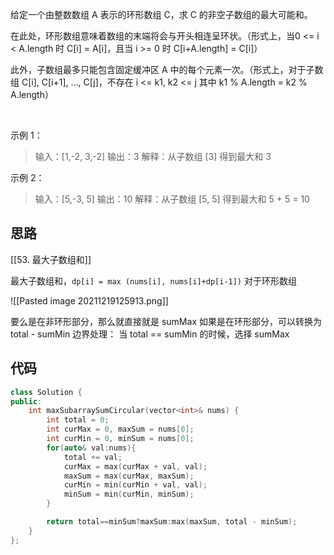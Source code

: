 给定一个由整数数组 A 表示的环形数组 C，求 C 的非空子数组的最大可能和。

在此处，环形数组意味着数组的末端将会与开头相连呈环状。（形式上，当0 <= i < A.length 时 C[i] = A[i]，且当 i >= 0 时 C[i+A.length] = C[i]）

此外，子数组最多只能包含固定缓冲区 A 中的每个元素一次。（形式上，对于子数组 C[i], C[i+1], ..., C[j]，不存在 i <= k1, k2 <= j 其中 k1 % A.length = k2 % A.length）

 

示例 1：

> 输入：[1,-2, 3,-2]
> 输出：3
> 解释：从子数组 [3] 得到最大和 3

示例 2：

> 输入：[5,-3, 5]
> 输出：10
> 解释：从子数组 [5, 5] 得到最大和 5 + 5 = 10


## 思路
[[53. 最大子数组和]]

最大子数组和，`dp[i] = max (nums[i], nums[i]+dp[i-1])`
对于环形数组

![[Pasted image 20211219125913.png]]

要么是在非环形部分，那么就直接就是 sumMax
如果是在环形部分，可以转换为 total - sumMin
边界处理：
	当 total == sumMin 的时候，选择 sumMax
	
## 代码
```c++
class Solution {
public:
    int maxSubarraySumCircular(vector<int>& nums) {
        int total = 0;
        int curMax = 0, maxSum = nums[0];
        int curMin = 0, minSum = nums[0];
        for(auto& val:nums){
            total += val;
            curMax = max(curMax + val, val);
            maxSum = max(curMax, maxSum);
            curMin = min(curMin + val, val);
            minSum = min(curMin, minSum);
        }

        return total==minSum?maxSum:max(maxSum, total - minSum);
    }
};
```
